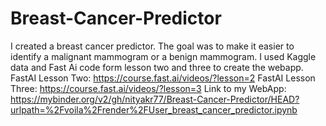 # Breast-Cancer-Predictor
I created a breast cancer predictor. The goal was to make it easier to identify a malignant mammogram or a benign mammogram. I used Kaggle data and Fast Ai code form lesson two and three to create the webapp.
FastAI Lesson Two: https://course.fast.ai/videos/?lesson=2
FastAI Lesson Three: https://course.fast.ai/videos/?lesson=3
Link to my WebApp: https://mybinder.org/v2/gh/nityakr77/Breast-Cancer-Predictor/HEAD?urlpath=%2Fvoila%2Frender%2FUser_breast_cancer_predictor.ipynb
